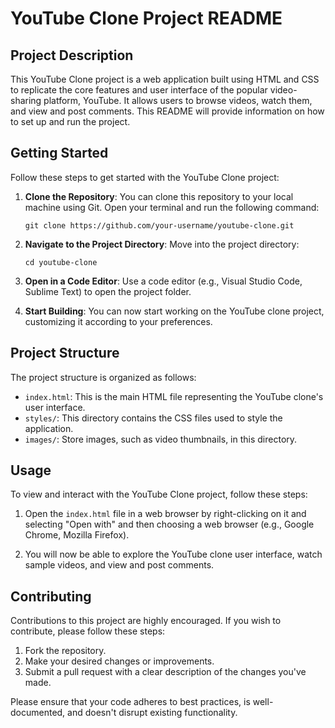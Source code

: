 # YouTube Clone Project README

## Project Description

This YouTube Clone project is a web application built using HTML and CSS to replicate the core features and user interface of the popular video-sharing platform, YouTube. It allows users to browse videos, watch them, and view and post comments. This README will provide information on how to set up and run the project.

## Getting Started

Follow these steps to get started with the YouTube Clone project:

1. **Clone the Repository**: You can clone this repository to your local machine using Git. Open your terminal and run the following command:

    ```
    git clone https://github.com/your-username/youtube-clone.git
    ```

2. **Navigate to the Project Directory**: Move into the project directory:

    ```
    cd youtube-clone
    ```

3. **Open in a Code Editor**: Use a code editor (e.g., Visual Studio Code, Sublime Text) to open the project folder.

4. **Start Building**: You can now start working on the YouTube clone project, customizing it according to your preferences.

## Project Structure

The project structure is organized as follows:

- `index.html`: This is the main HTML file representing the YouTube clone's user interface.
- `styles/`: This directory contains the CSS files used to style the application.
- `images/`: Store images, such as video thumbnails, in this directory.

## Usage

To view and interact with the YouTube Clone project, follow these steps:

1. Open the `index.html` file in a web browser by right-clicking on it and selecting "Open with" and then choosing a web browser (e.g., Google Chrome, Mozilla Firefox).

2. You will now be able to explore the YouTube clone user interface, watch sample videos, and view and post comments.

## Contributing

Contributions to this project are highly encouraged. If you wish to contribute, please follow these steps:

1. Fork the repository.
2. Make your desired changes or improvements.
3. Submit a pull request with a clear description of the changes you've made.

Please ensure that your code adheres to best practices, is well-documented, and doesn't disrupt existing functionality.
